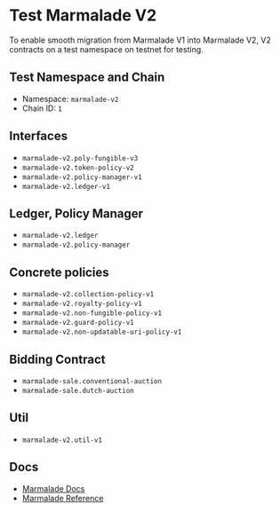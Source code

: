 # Test Marmalade V2

To enable smooth migration from Marmalade V1 into Marmalade V2, V2 contracts on a test namespace on testnet for testing.

## Test Namespace and Chain

- Namespace: `marmalade-v2`
- Chain ID: `1`

## Interfaces

- `marmalade-v2.poly-fungible-v3`
- `marmalade-v2.token-policy-v2`
- `marmalade-v2.policy-manager-v1`
- `marmalade-v2.ledger-v1`

## Ledger, Policy Manager

- `marmalade-v2.ledger`
- `marmalade-v2.policy-manager`

## Concrete policies

- `marmalade-v2.collection-policy-v1`
- `marmalade-v2.royalty-policy-v1`
- `marmalade-v2.non-fungible-policy-v1`
- `marmalade-v2.guard-policy-v1`
- `marmalade-v2.non-updatable-uri-policy-v1`

## Bidding Contract

- `marmalade-sale.conventional-auction`
- `marmalade-sale.dutch-auction`

## Util

- `marmalade-v2.util-v1`

## Docs

- [Marmalade Docs](https://docs.kadena.io/build/nft-marmalade)
- [Marmalade Reference](https://docs.kadena.io/reference/nft-ref)
